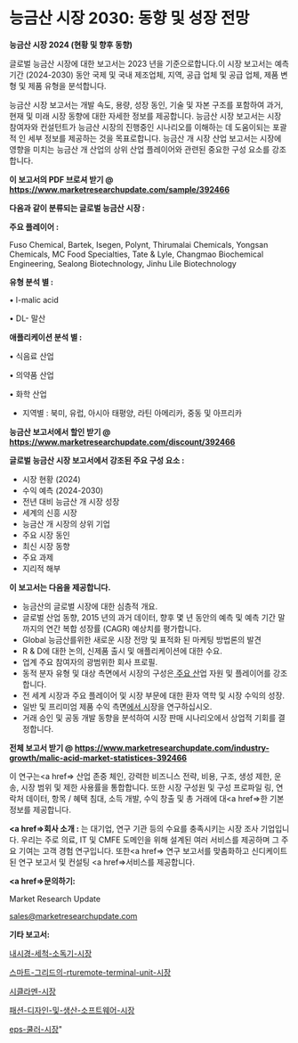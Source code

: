 # 능금산 시장 2030: 동향 및 성장 전망

<strong>능금산 시장 2024 (현황 및 향후 동향)</strong>

글로벌 능금산 시장에 대한 보고서는 2023 년을 기준으로합니다.이 시장 보고서는 예측 기간 (2024-2030) 동안 국제 및 국내 제조업체, 지역, 공급 업체 및 공급 업체, 제품 변형 및 제품 유형을 분석합니다.

능금산 시장 보고서는 개발 속도, 용량, 성장 동인, 기술 및 자본 구조를 포함하여 과거, 현재 및 미래 시장 동향에 대한 자세한 정보를 제공합니다. 능금산 시장 보고서는 시장 참여자와 컨설턴트가 능금산 시장의 진행중인 시나리오를 이해하는 데 도움이되는 포괄적 인 세부 정보를 제공하는 것을 목표로합니다. 능금산 개 시장 산업 보고서는 시장에 영향을 미치는 능금산 개 산업의 상위 산업 플레이어와 관련된 중요한 구성 요소를 강조합니다.



<strong>이 보고서의 PDF 브로셔 받기 @ <a href=https://www.marketresearchupdate.com/sample/392466>https://www.marketresearchupdate.com/sample/392466</a></strong>



<strong>다음과 같이 분류되는 글로벌 능금산 시장 :</strong>



<strong>주요 플레이어 :</strong>

Fuso Chemical, Bartek, Isegen, Polynt, Thirumalai Chemicals, Yongsan Chemicals, MC Food Specialties, Tate & Lyle, Changmao Biochemical Engineering, Sealong Biotechnology, Jinhu Lile Biotechnology



<strong>유형 분석 별 :</strong>

• l-malic acid

• DL- 말산



<strong>애플리케이션 분석 별 :</strong>

• 식음료 산업

• 의약품 산업

• 화학 산업

<ul>
  <li>지역별 : 북미, 유럽, 아시아 태평양, 라틴 아메리카, 중동 및 아프리카</li>
</ul>


<strong>능금산 보고서에서 할인 받기 @ <a href=https://www.marketresearchupdate.com/discount/392466>https://www.marketresearchupdate.com/discount/392466</a></strong>



<strong>글로벌 능금산 시장 보고서에서 강조된 주요 구성 요소 :</strong>
<ul>
  <li>시장 현황 (2024)</li>
  <li>수익 예측 (2024-2030)</li>
  <li>전년 대비 능금산 개 시장 성장</li>
  <li>세계의 신흥 시장</li>
  <li>능금산 개 시장의 상위 기업</li>
  <li>주요 시장 동인</li>
  <li>최신 시장 동향</li>
  <li>주요 과제</li>
  <li>지리적 해부</li>
</ul>


<strong>이 보고서는 다음을 제공합니다.</strong>
<ul>
  <li>능금산의 글로벌 시장에 대한 심층적 개요.</li>
  <li>글로벌 산업 동향, 2015 년의 과거 데이터, 향후 몇 년 동안의 예측 및 예측 기간 말까지의 연간 복합 성장률 (CAGR) 예상치를 평가합니다.</li>
  <li>Global 능금산를위한 새로운 시장 전망 및 표적화 된 마케팅 방법론의 발견</li>
  <li>R &amp; D에 대한 논의, 신제품 출시 및 애플리케이션에 대한 수요.</li>
  <li>업계 주요 참여자의 광범위한 회사 프로필.</li>
  <li>동적 분자 유형 및 대상 측면에서 시장의 구성은<a href=> 주요 산</a>업 자원 및 플레이어를 강조합니다.</li>
  <li>전 세계 시장과 주요 플레이어 및 시장 부문에 대한 환자 역학 및 시장 수익의 성장.</li>
  <li>일반 및 프리미엄 제품 수익 측면<a href=>에서 시</a>장을 연구하십시오.</li>
  <li>거래 승인 및 공동 개발 동향을 분석하여 시장 판매 시나리오에서 상업적 기회를 결정합니다.</li>
</ul>



<strong>전체 보고서 받기 @ <a href=https://www.marketresearchupdate.com/industry-growth/malic-acid-market-statistices-392466>https://www.marketresearchupdate.com/industry-growth/malic-acid-market-statistices-392466</a></strong>

이 연구는<a href=> 산업 존중</a> 체인, 강력한 비즈니스 전략, 비용, 구조, 생성 제한, 운송, 시장 범위 및 제한 사용률을 통합합니다. 또한 시장 구성원 및 구성 프로파일 링, 연락처 데이터, 항목 / 혜택 침대, 소득 개발, 수익 창출 및 총 거래에 대<a href=>한 기본 </a>정보를 제공합니다.



<strong><a href=>회사 소</a>개 :</strong>
는 대기업, 연구 기관 등의 수요를 충족시키는 시장 조사 기업입니다. 우리는 주로 의료, IT 및 CMFE 도메인을 위해 설계된 여러 서비스를 제공하며 그 주요 기여는 고객 경험 연구입니다. 또한<a href=> 연구 보</a>고서를 맞춤화하고 신디케이트 된 연구 보고서 및 컨설팅 <a href=>서비스</a>를 제공합니다.



<strong><a href=>문의하기:</a></strong>

Market Research Update

sales@marketresearchupdate.com



<strong>기타 보고서:</strong>

<a href=https://www.linkedin.com/pulse/내시경-세척-소독기-시장-동향-및-성장-전망-isdailynews/>내시경-세척-소독기-시장</a>

<a href=https://www.linkedin.com/pulse/스마트-그리드의-rturemote-terminal-unit-시장-경쟁-분석-nnhif/>스마트-그리드의-rturemote-terminal-unit-시장</a>

<a href=https://www.linkedin.com/pulse/시클라멘-시장-세분화-연구-및-목표-고객2029년-trend-tracking-tips-360-analysis-sbsif/>시클라멘-시장</a>

<a href=https://www.linkedin.com/pulse/패션-디자인-및-생산-소프트웨어-시장-동향-성장-전망-trend-tracking-tips-360-analysis-yiutf/>패션-디자인-및-생산-소프트웨어-시장</a>

<a href=https://www.linkedin.com/pulse/eps-쿨러-시장-규모-및-성장-2023-trend-tracking-tips-360-analysis-fpokf/>eps-쿨러-시장</a>"
